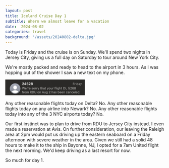 ```yaml
---
layout: post
title: Iceland Cruise Day 1
subtitle: Whern we almost leave for a vacation
date:  2024-08-02
categories: travel
background: '/assets/20240802-delta.jpg'
---
```


Today is Friday and the cruise is on Sunday. We'll spend two nights in Jersey City, giving us a full day on Saturday to tour around New York City.

We're mostly packed and ready to head to the airport in 3 hours. As I was hopping out of the shower I saw a new text on my phone.

<img src="/assets/20240802-delta.jpg" width="50%">

Any other reasonable flights today on Delta? No.
Any other reasonable flights today on any airline into Newark? No.
Any other reasonable flights today into any of the 3 NYC airports today? No.

Our first instinct was to plan to drive from RDU to Jersey City instead. I even made a reservation at Avis. On further consideration, our leaving the Raleigh area at 2pm would put us driving up the eastern seaboard on a Friday afternoon with severe weather in the area. Given we still had a solid 48 hours to make it to the ship in Bayonne, NJ, I opted for a 7am United flight the next morning. We'd keep driving as a last resort for now.

So much for day 1.
